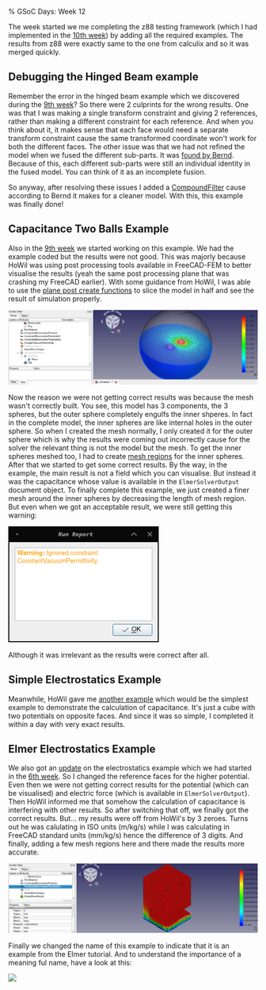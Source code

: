 % GSoC Days: Week 12

The week started we me completing the z88 testing framework (which I had implemented in the [10th week](week10.md)) by adding all the required examples.
The results from z88 were exactly same to the one from calculix and so it was merged quickly.

## Debugging the Hinged Beam example

Remember the error in the hinged beam example which we discovered during the [9th week](week9.md)? So there were 2 culprints for the wrong results.
One was that I was making a single transform constraint and giving 2 references, rather than making a different constraint for each reference. And when you think about it, it makes sense that each face would need a separate transform constraint cause the same transformed coordinate won't work for both the different faces.
The other issue was that we had not refined the model when we fused the different sub-parts. It was [found by Bernd](https://forum.freecadweb.org/viewtopic.php?p=418163#p418163). Because of this, each different sub-parts were still an individual identity in the fused model. You can think of it as an incomplete fusion.

So anyway, after resolving these issues I added a [CompoundFilter](https://wiki.freecadweb.org/Part_CompoundFilter) cause according to Bernd it makes for a cleaner model. With this, this example was finally done!

## Capacitance Two Balls Example

Also in the [9th week](week9.md) we started working on this example. We had the example coded but the results were not good.
This was majorly because HoWil was using post processing tools available in FreeCAD-FEM to better visualise the results (yeah the same post processing plane that was crashing my FreeCAD earlier). With some guidance from HoWil, I was able to use the [plane post create functions](https://wiki.freecadweb.org/FEM_PostCreateFunctions) to slice the model in half and see the result of simulation properly. 

![](elecrtostatic_two_balls_visual.png)

Now the reason we were not getting correct results was because the mesh wasn't correctly built. You see, this model has 3 components, the 3 spheres, but the outer sphere completely engulfs the inner shperes. In fact in the complete model, the inner spheres are like internal holes in the outer sphere.
So when I created the mesh normally, I only created it for the outer sphere which is why the results were coming out incorrectly cause for the solver the relevant thing is not the model but the mesh.
To get the inner spheres meshed too, I had to create [mesh regions](https://wiki.freecadweb.org/FEM_MeshRegion) for the inner spheres. After that we started to get some correct results. By the way, in the example, the main result is not a field which you can visualise. But instead it was the capacitance whose value is available in the `ElmerSolverOutput` document object. To finally complete this example, we just created a finer mesh around the inner spheres by decreasing the length of mesh region. But even when we got an acceptable result, we were still getting this warning:

![](vaccumpermittivity_ignored.png)

Although it was irrelevant as the results were correct after all.

## Simple Electrostatics Example

Meanwhile, HoWil gave me [another example](https://forum.freecadweb.org/viewtopic.php?f=18&t=41488&start=60#p401652) which would be the simplest example to demonstrate the calculation of capacitance. It's just a cube with two potentials on opposite faces. And since it was so simple, I completed it within a day with very exact results.


## Elmer Electrostatics Example

We also got an [update](https://forum.freecadweb.org/viewtopic.php?f=18&t=41488&hilit=warning&start=100#p416450) on the electrostatics example which we had started in the [6th week](week6.md). So I changed the reference faces for the higher potential. Even then we were not getting correct results for the potential (which can be visualised) and electric force (which is available in `ElmerSolverOutput`). Then HoWil informed me that somehow the calculation of capacitance is interfering with other results. So after switching that off, we finally got the correct results. But... my results were off from HoWil's by 3 zeroes. Turns out he was calulating in ISO units (m/kg/s) while I was calculating in FreeCAD standard units (mm/kg/s) hence the difference of 3 digits. And finally, adding a few mesh regions here and there made the results more accurate.

![](elmer_electrostatic_potential.png)

Finally we changed the name of this example to indicate that it is an example from the Elmer tutorial.
And to understand the importance of a meaning ful name, have a look at this:

[![](https://imgs.xkcd.com/comics/exoplanet_names.png)](https://www.explainxkcd.com/wiki/index.php?title=1253:_Exoplanet_Names)

